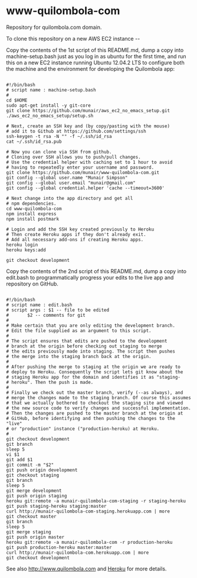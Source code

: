www-quilombola-com
=====================

Repository for quilombola.com domain.

To clone this repository on a new AWS EC2 instance --

Copy the contents of the 1st script of this README.md, dump a copy into machine-setup.bash just as you log in as ubuntu for the first time,
and run this on a new EC2 instance running Ubuntu 12.04.2 LTS to configure both the machine and the environment for 
developing the Quilombola app:

```

#!/bin/bash 
# script name : machine-setup.bash
#
cd $HOME
sudo apt-get install -y git-core
git clone https://github.com/munair/aws_ec2_no_emacs_setup.git
./aws_ec2_no_emacs_setup/setup.sh   

# Next, create an SSH key and (by copy/pasting with the mouse)
# add it to Github at https://github.com/settings/ssh
ssh-keygen -t rsa -N "" -f ~/.ssh/id_rsa
cat ~/.ssh/id_rsa.pub

# Now you can clone via SSH from github.
# Cloning over SSH allows you to push/pull changes.
# Use the credential helper with caching set to 1 hour to avoid
# having to repeatedly enter your username and password.
git clone https://github.com/munair/www-quilombola-com.git
git config --global user.name "Munair Simpson"
git config --global user.email "munair@gmail.com"
git config --global credential.helper 'cache --timeout=3600'

# Next change into the app directory and get all
# npm dependencies.
cd www-quilombola-com
npm install express
npm install postmark

# Login and add the SSH key created previously to Heroku
# Then create Heroku apps if they don't already exit.
# Add all necessary add-ons if creating Heroku apps.
heroku login
heroku keys:add

git checkout development

```

Copy the contents of the 2nd script of this README.md, dump a copy into edit.bash to programmatically progress your edits to the live app
and repository on GitHub.

```

#!/bin/bash
# script name : edit.bash
# script args : $1 -- file to be edited
#		$2 -- comments for git
#
# Make certain that you are only editing the development branch.
# Edit the file supplied as an argument to this script.
#
# The script ensures that edits are pushed to the development 
# branch at the origin before checking out staging to merge
# the edits previously made into staging. The script then pushes
# the merge into the staging branch back at the origin.
#
# After pushing the merge to staging at the origin we are ready to
# deploy to Heroku. Consequently the script lets git know about the
# staging Heroku app for the domain and identifies it as "staging-
# heroku". Then the push is made.
#
# Finally we check out the master branch, verify (--as always), and 
# merge the changes made to the staging branch. Of course this assumes
# that we actually bothered to checkout the staging site and viewed
# the new source code to verify changes and successful implementation.
# Then the changes are pushed to the master branch at the origin at
# GitHub, before identifying and then pushing the changes to the "live"
# or "production" instance ("production-heroku) at Heroku.
# 
git checkout development
git branch
sleep 5
vi $1
git add $1
git commit -m "$2"
git push origin development
git checkout staging
git branch
sleep 5
git merge development
git push origin staging
heroku git:remote -a munair-quilombola-com-staging -r staging-heroku
git push staging-heroku staging:master
curl http://munair-quilombola-com-staging.herokuapp.com | more
git checkout master
git branch
sleep 5
git merge staging
git push origin master
heroku git:remote -a munair-quilombola-com -r production-heroku
git push production-heroku master:master
curl http://munair-quilombola-com.herokuapp.com | more
git checkout development

```

See also http://www.quilombola.com and [Heroku](https://www.heroku.com) for more details.

